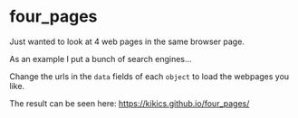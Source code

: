 # four_pages
Just wanted to look at 4 web pages in the same browser page.

As an example I put a bunch of search engines...

Change the urls in the `data` fields of each `object` to load the webpages you like.

The result can be seen here: https://kikics.github.io/four_pages/
